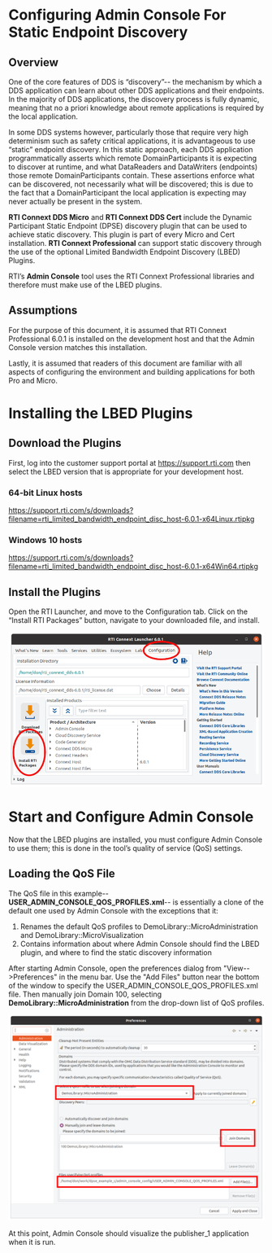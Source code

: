 # Configuring Admin Console For Static Endpoint Discovery

## Overview

One of the core features of DDS is “discovery”-- the mechanism by which a DDS application can learn about other DDS applications and their endpoints. In the majority of DDS applications, the discovery process is fully dynamic, meaning that no a priori knowledge about remote applications is required by the local application.

In some DDS systems however, particularly those that require very high determinism such as safety critical applications, it is advantageous to use “static” endpoint discovery. In this static approach, each DDS application programmatically asserts which remote DomainParticipants it is expecting to discover at runtime, and what DataReaders and DataWriters (endpoints) those remote DomainParticipants contain. These assertions enforce what can be discovered, not necessarily what will be discovered; this is due to the fact that a DomainParticipant the local application is expecting may never actually be present in the system.

**RTI Connext DDS Micro** and **RTI Connext DDS Cert** include the Dynamic Participant Static Endpoint (DPSE) discovery plugin that can be used to achieve static discovery. This plugin is part of every Micro and Cert installation. **RTI Connext Professional** can support static discovery through the use of the optional Limited Bandwidth Endpoint Discovery (LBED) Plugins.

RTI’s **Admin Console** tool uses the RTI Connext Professional libraries and therefore must make use of the LBED plugins.

## Assumptions

For the purpose of this document, it is assumed that RTI Connext Professional 6.0.1 is installed on the development host and that the Admin Console version matches this installation.

Lastly, it is assumed that readers of this document are familiar with all aspects of configuring the environment and building applications for both Pro and Micro.

# Installing the LBED Plugins

## Download the Plugins

First, log into the customer support portal at https://support.rti.com then select the LBED version that is appropriate for your development host.

### 64-bit Linux hosts
https://support.rti.com/s/downloads?filename=rti_limited_bandwidth_endpoint_disc_host-6.0.1-x64Linux.rtipkg
### Windows 10 hosts
https://support.rti.com/s/downloads?filename=rti_limited_bandwidth_endpoint_disc_host-6.0.1-x64Win64.rtipkg

## Install the Plugins
Open the RTI Launcher, and move to the Configuration tab. Click on the “Install RTI Packages” button, navigate to your downloaded file, and install.

![rtilauncher](img/rtilauncher.png)

# Start and Configure Admin Console

Now that the LBED plugins are installed, you must configure Admin Console to use them; this is done in the tool’s quality of service (QoS) settings. 

## Loading the QoS File 

The QoS file in this example-- **USER_ADMIN_CONSOLE_QOS_PROFILES.xml**-- is essentially a clone of the default one used by Admin Console with the exceptions that it:

1. Renames the default QoS profiles to DemoLibrary::MicroAdministration and DemoLibrary::MicroVisualization
2. Contains information about where Admin Console should find the LBED plugin, and where to find the static discovery information

After starting Admin Console, open the preferences dialog from "View-->Preferences" in the menu bar. Use the "Add Files" button near the bottom of the window to specify the USER_ADMIN_CONSOLE_QOS_PROFILES.xml file. Then manually join Domain 100, selecting **DemoLibrary::MicroAdministration** from the drop-down list of QoS profiles.

![set_qos](img/set_qos.png)

At this point, Admin Console should visualize the publisher_1 application when it is run.